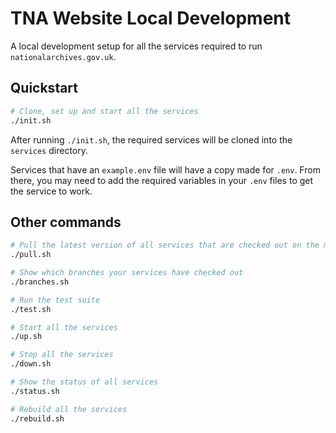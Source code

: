 # TNA Website Local Development

A local development setup for all the services required to run `nationalarchives.gov.uk`.

## Quickstart

```sh
# Clone, set up and start all the services
./init.sh
```

After running `./init.sh`, the required services will be cloned into the `services` directory.

Services that have an `example.env` file will have a copy made for `.env`. From there, you may need to add the required variables in your `.env` files to get the service to work.

## Other commands

```sh
# Pull the latest version of all services that are checked out on the main branch
./pull.sh

# Show which branches your services have checked out
./branches.sh

# Run the test suite
./test.sh

# Start all the services
./up.sh

# Stop all the services
./down.sh

# Show the status of all services
./status.sh

# Rebuild all the services
./rebuild.sh
```
